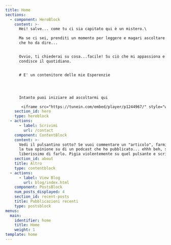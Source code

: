 ```yaml
---
title: Home
sections:
  - component: HeroBlock
    content: >-
      Hei! salve... come tu ci sia capitato qui è un mistero.\

      Ma se ci sei, prenditi un momento per leggere e magari ascoltare quello
      che ho da dire...


      Ovvio, ti chiederai su cosa...facile! Su ciò che mi appassiona e mi
      condisce il quotidiano.


      # E' un contenitore delle mie Esperenzie




      Intanto puoi iniziare ad ascoltarmi qui

       <iframe src="https://tunein.com/embed/player/p1244967/" style="width:100%; height:100px;" scrolling="no" frameborder="no"></iframe>
    section_id: hero
    type: heroblock
  - actions:
      - label: Scrivimi
        url: /contact
    component: ContentBlock
    content: >-
      Vedi il pulsantino sotto? Se vuoi commentare un "articolo", farmi sapere
      la tua opinione su di un podcast che ho pubblicato... ehhh beh, sentiti
      liberissimo di farlo. Pigia violentemente su quel pulsante e scrivimi!
    section_id: about
    title: Altro
    type: contentblock
  - actions:
      - label: View Blog
        url: blog/index.html
    component: PostsBlock
    num_posts_displayed: 4
    section_id: recent-posts
    title: Pubblicazioni recenti
    type: postsblock
menus:
  main:
    identifier: home
    title: Home
    weight: 1
template: home
---
```



